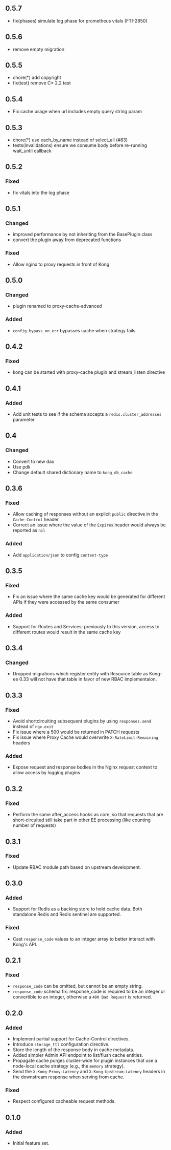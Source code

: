 ## 0.5.7

- fix(phases) simulate log phase for prometheus vitals (FTI-2850)

## 0.5.6

- remove empty migration

## 0.5.5

- chore(*) add copyright
- fix(test) remove C* 2.2 test

## 0.5.4

- Fix cache usage when url includes empty query string param

## 0.5.3

- chore(*) use each_by_name instead of select_all (#83)
- tests(invalidations) ensure we consume body before re-running wait_until callback

## 0.5.2

### Fixed

- fix vitals into the log phase

## 0.5.1

### Changed

- improved performance by not inheriting from the BasePlugin class
- convert the plugin away from deprecated functions

### Fixed

- Allow nginx to proxy requests in front of Kong

## 0.5.0

### Changed

- plugin renamed to proxy-cache-advanced

### Added

- `config.bypass_on_err` bypasses cache when strategy fails

## 0.4.2

### Fixed

- kong can be started with proxy-cache plugin and stream_listen directive

## 0.4.1

### Added

- Add unit tests to see if the schema accepts a `redis.cluster_addresses`
  parameter

## 0.4

### Changed

- Convert to new dao
- Use pdk
- Change default shared dictionary name to `kong_db_cache`

## 0.3.6

### Fixed

- Allow caching of responses without an explicit `public` directive in the
  `Cache-Control` header
- Correct an issue where the value of the `Expires` header would always be
  reported as `nil`

### Added

- Add `application/json` to config `content-type`

## 0.3.5

### Fixed

- Fix an issue where the same cache key would be generated for different APIs
  if they were accessed by the same consumer

### Added

- Support for Routes and Services: previously to this version, access to
  different routes would result in the same cache key

## 0.3.4

### Changed

- Dropped migrations which register entity with Resource table as Kong-ee
  0.33 will not have that table in favor of new RBAC implementaion.

## 0.3.3

### Fixed

- Avoid shortcircuiting subsequent plugins by using `responses.send`
instead of `ngx.exit`
- Fix issue where a 500 would be returned in PATCH requests
- Fix issue where Proxy Cache would overwrite `X-RateLimit-Remaining` headers

### Added

- Expose request and response bodies in the Nginx request context to
allow access by logging plugins

## 0.3.2

### Fixed

- Perform the same after_access hooks as core, so that requests that are
short-circuited still take part in other EE processing (like counting number
of requests)

## 0.3.1

### Fixed

- Update RBAC module path based on upstream development.

## 0.3.0

### Added

- Support for Redis as a backing store to hold cache data. Both standalone
  Redis and Redis sentinel are supported.

### Fixed

- Cast `response_code` values to an integer array to better interact with
  Kong's API.

## 0.2.1

### Fixed

- `response_code` can be omitted, but cannot be an empty string.
- `response_code` schema fix: response_code is required to be an integer
or convertible to an integer, otherwise a `400 Bad Request` is returned.

## 0.2.0

### Added

- Implement partial support for Cache-Control directives.
- Introduce `storage_ttl` configuration directive.
- Store the length of the response body in cache metadata.
- Added simpler Admin API endpoint to list/flush cache entities.
- Propagate cache purges cluster-wide for plugin instances that use
  a node-local cache strategy (e.g., the `memory` strategy).
- Send the `X-Kong-Proxy-Latency` and `X-Kong-Upstream-Latency` headers
  in the downstream response when serving from cache.

### Fixed

- Respect configured cacheable request methods.

## 0.1.0

### Added

- Initial feature set.
